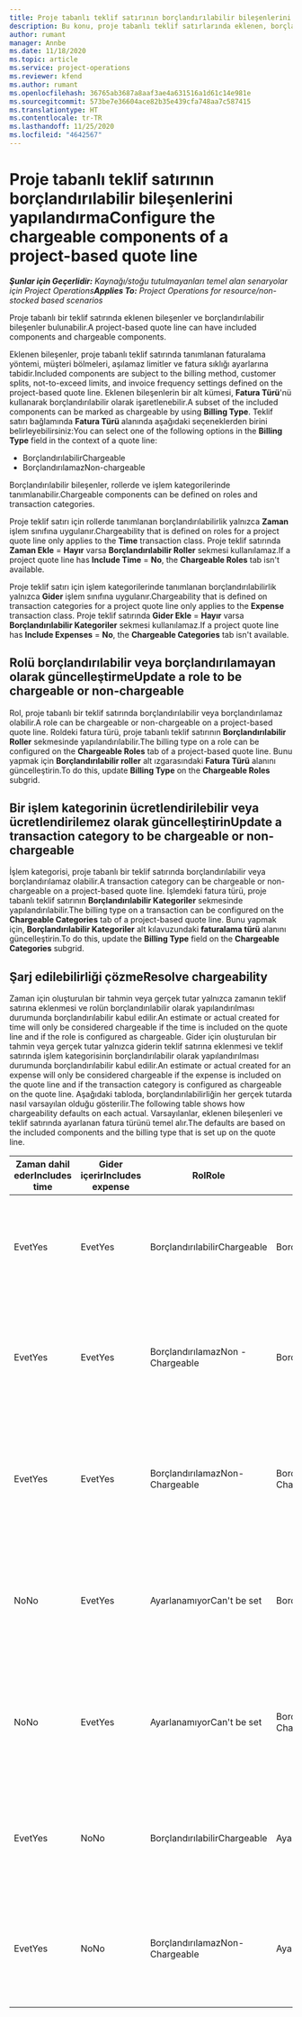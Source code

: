 ```yaml
---
title: Proje tabanlı teklif satırının borçlandırılabilir bileşenlerini yapılandırma
description: Bu konu, proje tabanlı teklif satırlarında eklenen, borçlandırılabilir ve borçlandırılamaz bileşenler hakkında bilgi sağlar.
author: rumant
manager: Annbe
ms.date: 11/18/2020
ms.topic: article
ms.service: project-operations
ms.reviewer: kfend
ms.author: rumant
ms.openlocfilehash: 36765ab3687a8aaf3ae4a631516a1d61c14e981e
ms.sourcegitcommit: 573be7e36604ace82b35e439cfa748aa7c587415
ms.translationtype: HT
ms.contentlocale: tr-TR
ms.lasthandoff: 11/25/2020
ms.locfileid: "4642567"
---
```

# <a name="configure-the-chargeable-components-of-a-project-based-quote-line"></a><span data-ttu-id="157b3-103">Proje tabanlı teklif satırının borçlandırılabilir bileşenlerini yapılandırma</span><span class="sxs-lookup"><span data-stu-id="157b3-103">Configure the chargeable components of a project-based quote line</span></span>

<span data-ttu-id="157b3-104">_**Şunlar için Geçerlidir:** Kaynağı/stoğu tutulmayanları temel alan senaryolar için Project Operations_</span><span class="sxs-lookup"><span data-stu-id="157b3-104">_**Applies To:** Project Operations for resource/non-stocked based scenarios_</span></span>

<span data-ttu-id="157b3-105">Proje tabanlı bir teklif satırında eklenen bileşenler ve borçlandırılabilir bileşenler bulunabilir.</span><span class="sxs-lookup"><span data-stu-id="157b3-105">A project-based quote line can have included components and chargeable components.</span></span>

<span data-ttu-id="157b3-106">Eklenen bileşenler, proje tabanlı teklif satırında tanımlanan faturalama yöntemi, müşteri bölmeleri, aşılamaz limitler ve fatura sıklığı ayarlarına tabidir.</span><span class="sxs-lookup"><span data-stu-id="157b3-106">Included components are subject to the billing method, customer splits, not-to-exceed limits, and invoice frequency settings defined on the project-based quote line.</span></span>
<span data-ttu-id="157b3-107">Eklenen bileşenlerin bir alt kümesi, **Fatura Türü**'nü kullanarak borçlandırılabilir olarak işaretlenebilir.</span><span class="sxs-lookup"><span data-stu-id="157b3-107">A subset of the included components can be marked as chargeable by using **Billing Type**.</span></span> <span data-ttu-id="157b3-108">Teklif satırı bağlamında **Fatura Türü** alanında aşağıdaki seçeneklerden birini belirleyebilirsiniz:</span><span class="sxs-lookup"><span data-stu-id="157b3-108">You can select one of the following options in the **Billing Type** field in the context of a quote line:</span></span>

   - <span data-ttu-id="157b3-109">Borçlandırılabilir</span><span class="sxs-lookup"><span data-stu-id="157b3-109">Chargeable</span></span>
   - <span data-ttu-id="157b3-110">Borçlandırılamaz</span><span class="sxs-lookup"><span data-stu-id="157b3-110">Non-chargeable</span></span>

<span data-ttu-id="157b3-111">Borçlandırılabilir bileşenler, rollerde ve işlem kategorilerinde tanımlanabilir.</span><span class="sxs-lookup"><span data-stu-id="157b3-111">Chargeable components can be defined on roles and transaction categories.</span></span>

<span data-ttu-id="157b3-112">Proje teklif satırı için rollerde tanımlanan borçlandırılabilirlik yalnızca **Zaman** işlem sınıfına uygulanır.</span><span class="sxs-lookup"><span data-stu-id="157b3-112">Chargeability that is defined on roles for a project quote line only applies to the **Time** transaction class.</span></span> <span data-ttu-id="157b3-113">Proje teklif satırında **Zaman Ekle** = **Hayır** varsa **Borçlandırılabilir Roller** sekmesi kullanılamaz.</span><span class="sxs-lookup"><span data-stu-id="157b3-113">If a project quote line has **Include Time** = **No**, the **Chargeable Roles** tab isn't available.</span></span>

<span data-ttu-id="157b3-114">Proje teklif satırı için işlem kategorilerinde tanımlanan borçlandırılabilirlik yalnızca **Gider** işlem sınıfına uygulanır.</span><span class="sxs-lookup"><span data-stu-id="157b3-114">Chargeability that is defined on transaction categories for a project quote line only applies to the **Expense** transaction class.</span></span> <span data-ttu-id="157b3-115">Proje teklif satırında **Gider Ekle** = **Hayır** varsa **Borçlandırılabilir Kategoriler** sekmesi kullanılamaz.</span><span class="sxs-lookup"><span data-stu-id="157b3-115">If a project quote line has **Include Expenses** = **No**, the **Chargeable Categories** tab isn't available.</span></span>

## <a name="update-a-role-to-be-chargeable-or-non-chargeable"></a><span data-ttu-id="157b3-116">Rolü borçlandırılabilir veya borçlandırılamayan olarak güncelleştirme</span><span class="sxs-lookup"><span data-stu-id="157b3-116">Update a role to be chargeable or non-chargeable</span></span>
<span data-ttu-id="157b3-117">Rol, proje tabanlı bir teklif satırında borçlandırılabilir veya borçlandırılamaz olabilir.</span><span class="sxs-lookup"><span data-stu-id="157b3-117">A role can be chargeable or non-chargeable on a project-based quote line.</span></span> <span data-ttu-id="157b3-118">Roldeki fatura türü, proje tabanlı teklif satırının **Borçlandırılabilir Roller** sekmesinde yapılandırılabilir.</span><span class="sxs-lookup"><span data-stu-id="157b3-118">The billing type on a role can be configured on the **Chargeable Roles** tab of a project-based quote line.</span></span> <span data-ttu-id="157b3-119">Bunu yapmak için **Borçlandırılabilir roller** alt ızgarasındaki **Fatura Türü** alanını güncelleştirin.</span><span class="sxs-lookup"><span data-stu-id="157b3-119">To do this, update **Billing Type** on the **Chargeable Roles** subgrid.</span></span> 

## <a name="update-a-transaction-category-to-be-chargeable-or-non-chargeable"></a><span data-ttu-id="157b3-120">Bir işlem kategorinin ücretlendirilebilir veya ücretlendirilemez olarak güncelleştirin</span><span class="sxs-lookup"><span data-stu-id="157b3-120">Update a transaction category to be chargeable or non-chargeable</span></span>
<span data-ttu-id="157b3-121">İşlem kategorisi, proje tabanlı bir teklif satırında borçlandırılabilir veya borçlandırılamaz olabilir.</span><span class="sxs-lookup"><span data-stu-id="157b3-121">A transaction category can be chargeable or non-chargeable on a project-based quote line.</span></span> <span data-ttu-id="157b3-122">İşlemdeki fatura türü, proje tabanlı teklif satırının **Borçlandırılabilir Kategoriler** sekmesinde yapılandırılabilir.</span><span class="sxs-lookup"><span data-stu-id="157b3-122">The billing type on a transaction can be configured on the **Chargeable Categories** tab of a project-based quote line.</span></span> <span data-ttu-id="157b3-123">Bunu yapmak için, **Borçlandırılabilir Kategoriler** alt kılavuzundaki **faturalama türü** alanını güncelleştirin.</span><span class="sxs-lookup"><span data-stu-id="157b3-123">To do this, update the **Billing Type** field on the **Chargeable Categories** subgrid.</span></span> 

## <a name="resolve-chargeability"></a><span data-ttu-id="157b3-124">Şarj edilebilirliği çözme</span><span class="sxs-lookup"><span data-stu-id="157b3-124">Resolve chargeability</span></span>

<span data-ttu-id="157b3-125">Zaman için oluşturulan bir tahmin veya gerçek tutar yalnızca zamanın teklif satırına eklenmesi ve rolün borçlandırılabilir olarak yapılandırılması durumunda borçlandırılabilir kabul edilir.</span><span class="sxs-lookup"><span data-stu-id="157b3-125">An estimate or actual created for time will only be considered chargeable if the time is included on the quote line and if the role is configured as chargeable.</span></span>
<span data-ttu-id="157b3-126">Gider için oluşturulan bir tahmin veya gerçek tutar yalnızca giderin teklif satırına eklenmesi ve teklif satırında işlem kategorisinin borçlandırılabilir olarak yapılandırılması durumunda borçlandırılabilir kabul edilir.</span><span class="sxs-lookup"><span data-stu-id="157b3-126">An estimate or actual created for an expense will only be considered chargeable if the expense is included on the quote line and if the transaction category is configured as chargeable on the quote line.</span></span> <span data-ttu-id="157b3-127">Aşağıdaki tabloda, borçlandırılabilirliğin her gerçek tutarda nasıl varsayılan olduğu gösterilir.</span><span class="sxs-lookup"><span data-stu-id="157b3-127">The following table shows how chargeability defaults on each actual.</span></span> <span data-ttu-id="157b3-128">Varsayılanlar, eklenen bileşenleri ve teklif satırında ayarlanan fatura türünü temel alır.</span><span class="sxs-lookup"><span data-stu-id="157b3-128">The defaults are based on the included components and the billing type that is set up on the quote line.</span></span>

| <span data-ttu-id="157b3-129">Zaman dahil eder</span><span class="sxs-lookup"><span data-stu-id="157b3-129">Includes time</span></span> | <span data-ttu-id="157b3-130">Gider içerir</span><span class="sxs-lookup"><span data-stu-id="157b3-130">Includes expense</span></span> | <span data-ttu-id="157b3-131">Rol</span><span class="sxs-lookup"><span data-stu-id="157b3-131">Role</span></span> | <span data-ttu-id="157b3-132">Kategori</span><span class="sxs-lookup"><span data-stu-id="157b3-132">Category</span></span> | <span data-ttu-id="157b3-133">Görev</span><span class="sxs-lookup"><span data-stu-id="157b3-133">Task</span></span> |
| --- | --- | --- | --- | --- |
| <span data-ttu-id="157b3-134">Evet</span><span class="sxs-lookup"><span data-stu-id="157b3-134">Yes</span></span> | <span data-ttu-id="157b3-135">Evet</span><span class="sxs-lookup"><span data-stu-id="157b3-135">Yes</span></span> | <span data-ttu-id="157b3-136">Borçlandırılabilir</span><span class="sxs-lookup"><span data-stu-id="157b3-136">Chargeable</span></span> | <span data-ttu-id="157b3-137">Borçlandırılabilir</span><span class="sxs-lookup"><span data-stu-id="157b3-137">Chargeable</span></span> | <span data-ttu-id="157b3-138">Bir Zaman fiili faturalama: Ücretli</span><span class="sxs-lookup"><span data-stu-id="157b3-138">Billing on a time actual: Chargeable</span></span> </br><span data-ttu-id="157b3-139">Geçerli gider faturalama türü: Borçlandırılabilir</span><span class="sxs-lookup"><span data-stu-id="157b3-139">Billing type on an expense actual: Chargeable</span></span> |
| <span data-ttu-id="157b3-140">Evet</span><span class="sxs-lookup"><span data-stu-id="157b3-140">Yes</span></span> | <span data-ttu-id="157b3-141">Evet</span><span class="sxs-lookup"><span data-stu-id="157b3-141">Yes</span></span> | <span data-ttu-id="157b3-142">Borçlandırılamaz</span><span class="sxs-lookup"><span data-stu-id="157b3-142">Non - Chargeable</span></span> | <span data-ttu-id="157b3-143">Borçlandırılabilir</span><span class="sxs-lookup"><span data-stu-id="157b3-143">Chargeable</span></span> | <span data-ttu-id="157b3-144">Bir Zaman fiili faturalama: Ücretlendirilemez</span><span class="sxs-lookup"><span data-stu-id="157b3-144">Billing on a time actual: Non-Chargeable</span></span> </br><span data-ttu-id="157b3-145">Geçerli gider faturalama türü: Borçlandırılabilir</span><span class="sxs-lookup"><span data-stu-id="157b3-145">Billing type on an expense actual: Chargeable</span></span> |
| <span data-ttu-id="157b3-146">Evet</span><span class="sxs-lookup"><span data-stu-id="157b3-146">Yes</span></span> | <span data-ttu-id="157b3-147">Evet</span><span class="sxs-lookup"><span data-stu-id="157b3-147">Yes</span></span> | <span data-ttu-id="157b3-148">Borçlandırılamaz</span><span class="sxs-lookup"><span data-stu-id="157b3-148">Non-Chargeable</span></span> | <span data-ttu-id="157b3-149">Borçlandırılamaz</span><span class="sxs-lookup"><span data-stu-id="157b3-149">Non-Chargeable</span></span> | <span data-ttu-id="157b3-150">Bir Zaman fiili faturalama: Ücretlendirilemez</span><span class="sxs-lookup"><span data-stu-id="157b3-150">Billing on a time actual: Non-Chargeable</span></span> </br><span data-ttu-id="157b3-151">Geçerli gider faturalama türü: Borçlandırılamaz</span><span class="sxs-lookup"><span data-stu-id="157b3-151">Billing type on an expense actual: Non-Chargeable</span></span> |
| <span data-ttu-id="157b3-152">No</span><span class="sxs-lookup"><span data-stu-id="157b3-152">No</span></span> | <span data-ttu-id="157b3-153">Evet</span><span class="sxs-lookup"><span data-stu-id="157b3-153">Yes</span></span> | <span data-ttu-id="157b3-154">Ayarlanamıyor</span><span class="sxs-lookup"><span data-stu-id="157b3-154">Can't be set</span></span> | <span data-ttu-id="157b3-155">Borçlandırılabilir</span><span class="sxs-lookup"><span data-stu-id="157b3-155">Chargeable</span></span> | <span data-ttu-id="157b3-156">Bir Zaman fiili faturalama: Kullanılamaz</span><span class="sxs-lookup"><span data-stu-id="157b3-156">Billing on a time actual: Not available</span></span> </br><span data-ttu-id="157b3-157">Geçerli gider faturalama türü: Borçlandırılabilir</span><span class="sxs-lookup"><span data-stu-id="157b3-157">Billing type on an expense actual: Chargeable</span></span> |
| <span data-ttu-id="157b3-158">No</span><span class="sxs-lookup"><span data-stu-id="157b3-158">No</span></span> | <span data-ttu-id="157b3-159">Evet</span><span class="sxs-lookup"><span data-stu-id="157b3-159">Yes</span></span> | <span data-ttu-id="157b3-160">Ayarlanamıyor</span><span class="sxs-lookup"><span data-stu-id="157b3-160">Can't be set</span></span> | <span data-ttu-id="157b3-161">Borçlandırılamaz</span><span class="sxs-lookup"><span data-stu-id="157b3-161">Non-Chargeable</span></span> | <span data-ttu-id="157b3-162">Bir Zaman fiili faturalama: Kullanılamaz</span><span class="sxs-lookup"><span data-stu-id="157b3-162">Billing on a time actual: Not available</span></span> </br><span data-ttu-id="157b3-163">Geçerli gider faturalama türü: Borçlandırılamaz</span><span class="sxs-lookup"><span data-stu-id="157b3-163">Billing type on an expense actual: Non-chargeable</span></span> |
| <span data-ttu-id="157b3-164">Evet</span><span class="sxs-lookup"><span data-stu-id="157b3-164">Yes</span></span> | <span data-ttu-id="157b3-165">No</span><span class="sxs-lookup"><span data-stu-id="157b3-165">No</span></span> | <span data-ttu-id="157b3-166">Borçlandırılabilir</span><span class="sxs-lookup"><span data-stu-id="157b3-166">Chargeable</span></span> | <span data-ttu-id="157b3-167">Ayarlanamıyor</span><span class="sxs-lookup"><span data-stu-id="157b3-167">Can't be set</span></span> | <span data-ttu-id="157b3-168">Bir Zaman fiili faturalama: Ücretli</span><span class="sxs-lookup"><span data-stu-id="157b3-168">Billing on a time actual: Chargeable</span></span> </br><span data-ttu-id="157b3-169">Geçerli gider faturalama türü: Kullanılamaz</span><span class="sxs-lookup"><span data-stu-id="157b3-169">Billing type on an expense actual: Not available</span></span> |
| <span data-ttu-id="157b3-170">Evet</span><span class="sxs-lookup"><span data-stu-id="157b3-170">Yes</span></span> | <span data-ttu-id="157b3-171">No</span><span class="sxs-lookup"><span data-stu-id="157b3-171">No</span></span> | <span data-ttu-id="157b3-172">Borçlandırılamaz</span><span class="sxs-lookup"><span data-stu-id="157b3-172">Non-Chargeable</span></span> | <span data-ttu-id="157b3-173">Ayarlanamıyor</span><span class="sxs-lookup"><span data-stu-id="157b3-173">Can't be set</span></span> | <span data-ttu-id="157b3-174">Bir Zaman fiili faturalama: Ücretlendirilemez</span><span class="sxs-lookup"><span data-stu-id="157b3-174">Billing on a time actual: Non-chargeable</span></span> </br> <span data-ttu-id="157b3-175">Geçerli gider faturalama türü: Kullanılamaz</span><span class="sxs-lookup"><span data-stu-id="157b3-175">Billing type on an expense actual: Not available</span></span> |
